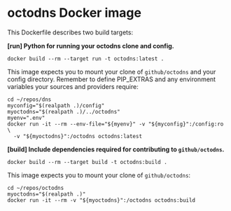 # octodns Docker image

This Dockerfile describes two build targets:

**[run] Python for running your octodns clone and config.**

    docker build --rm --target run -t octodns:latest .

This image expects you to mount your clone of `github/octodns` and your
config directory. Remember to define PIP_EXTRAS and any environment
variables your sources and providers require:

    cd ~/repos/dns
    myconfig="$(realpath .)/config"
    myoctodns="$(realpath .)/../octodns"
    myenv=".env"
    docker run -it --rm --env-file="${myenv}" -v "${myconfig}":/config:ro \
      -v "${myoctodns}":/octodns octodns:latest

**[build] Include dependencies required for contributing to `github/octodns`.**

    docker build --rm --target build -t octodns:build .

This image expects you to mount your clone of `github/octodns`:

    cd ~/repos/octodns
    myoctodns="$(realpath .)"
    docker run -it --rm -v "${myoctodns}":/octodns octodns:build
